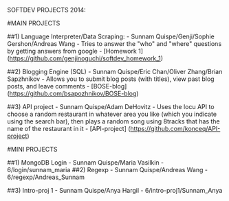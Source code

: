 SOFTDEV PROJECTS 2014:

#MAIN PROJECTS

##1) Language Interpreter/Data Scraping:
	 - Sunnam Quispe/Genji/Sophie Gershon/Andreas Wang
	 - Tries to answer the "who" and "where" questions by getting answers from	google
	 - [Homework 1] (https://github.com/genjinoguchi/softdev_homework_1)

##2) Blogging Engine (SQL)
   	  - Sunnam Quispe/Eric Chan/Oliver Zhang/Brian Sapzhnikov
	  - Allows you to submit blog posts (with titles), view past blog posts, and leave comments
	  - [BOSE-blog] (https://github.com/bsapozhnikov/BOSE-blog)

##3) API project
	- Sunnam Quispe/Adam DeHovitz
	- Uses the locu API to choose a random restaurant in whatever area
      you like (which you indicate using the search bar), then plays a
      random song using 8tracks that has the name of the restaurant in it
	- [API-project] (https://github.com/konceq/API-project)

#MINI PROJECTS

##1) MongoDB Login
   	- Sunnam Quispe/Maria Vasilkin
    - 6/login/sunnam_maria
##2) Regexp
	- Sunnam Quispe/Andreas Wang
    - 6/regexp/Andreas_Sunnam

##3)  Intro-proj 1
	- Sunnam Quispe/Anya Hargil
    - 6/intro-proj1/Sunnam_Anya
